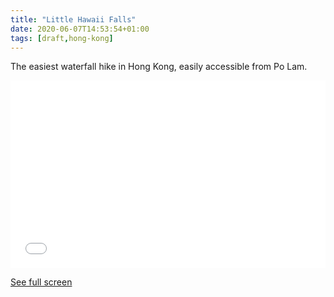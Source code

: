 ```yaml
---
title: "Little Hawaii Falls"
date: 2020-06-07T14:53:54+01:00
tags: [draft,hong-kong]
---
```


The easiest waterfall hike in Hong Kong, easily accessible from Po Lam.

<iframe width="100%" height="300px" frameborder="0" allowfullscreen src="//umap.openstreetmap.fr/en/map/untitled-map_458007?scaleControl=false&miniMap=false&scrollWheelZoom=false&zoomControl=true&allowEdit=false&moreControl=true&searchControl=null&tilelayersControl=null&embedControl=null&datalayersControl=true&onLoadPanel=undefined&captionBar=false"></iframe><p><a href="//umap.openstreetmap.fr/en/map/untitled-map_458007">See full screen</a></p>